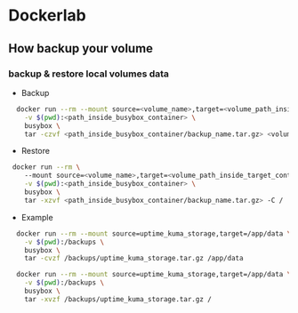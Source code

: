 # Dockerlab

## How backup your volume

### backup & restore local volumes data

- Backup

```bash
  docker run --rm --mount source=<volume_name>,target=<volume_path_inside_target_container> \
    -v $(pwd):<path_inside_busybox_container> \
    busybox \
    tar -czvf <path_inside_busybox_container/backup_name.tar.gz> <volume_path_inside_target_container>
```

- Restore

```bash
 docker run --rm \ 
    --mount source=<volume_name>,target=<volume_path_inside_target_container> \
    -v $(pwd):<path_inside_busybox_container> \
    busybox \
    tar -xzvf <path_inside_busybox_container/backup_name.tar.gz> -C /
```

- Example

```bash
  docker run --rm --mount source=uptime_kuma_storage,target=/app/data \
    -v $(pwd):/backups \
    busybox \
    tar -cvzf /backups/uptime_kuma_storage.tar.gz /app/data
```

```bash
  docker run --rm --mount source=uptime_kuma_storage,target=/app/data \
    -v $(pwd):/backups \
    busybox \
    tar -xvzf /backups/uptime_kuma_storage.tar.gz /
```


